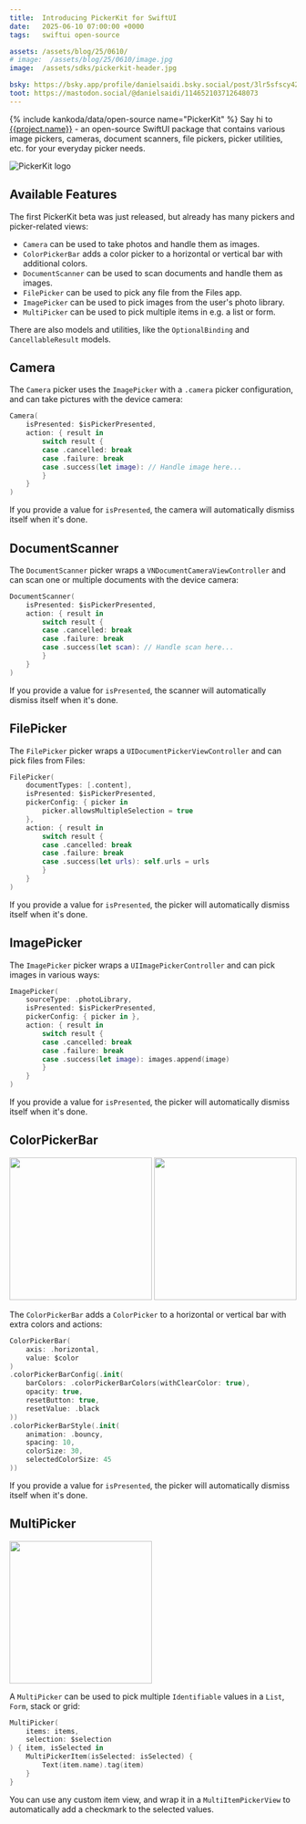 ```yaml
---
title:  Introducing PickerKit for SwiftUI
date:   2025-06-10 07:00:00 +0000
tags:   swiftui open-source

assets: /assets/blog/25/0610/
# image:  /assets/blog/25/0610/image.jpg
image:  /assets/sdks/pickerkit-header.jpg

bsky: https://bsky.app/profile/danielsaidi.bsky.social/post/3lr5sfscy4227
toot: https://mastodon.social/@danielsaidi/114652103712648073
---
```


{% include kankoda/data/open-source name="PickerKit" %}
Say hi to [{{project.name}}]({{project.url}}) - an open-source SwiftUI package that contains various image pickers, cameras, document scanners, file pickers, picker utilities, etc. for your everyday picker needs.

![PickerKit logo]({{page.image}})


## Available Features

The first PickerKit beta was just released, but already has many pickers and picker-related views:

* `Camera` can be used to take photos and handle them as images.
* `ColorPickerBar` adds a color picker to a horizontal or vertical bar with additional colors.
* `DocumentScanner` can be used to scan documents and handle them as images.
* `FilePicker` can be used to pick any file from the Files app.
* `ImagePicker` can be used to pick images from the user's photo library.
* `MultiPicker` can be used to pick multiple items in e.g. a list or form.

There are also models and utilities, like the `OptionalBinding` and `CancellableResult` models. 


## Camera

The `Camera` picker uses the `ImagePicker` with a `.camera` picker configuration, and can take pictures with the device camera:

```swift
Camera(
    isPresented: $isPickerPresented,
    action: { result in
        switch result {
        case .cancelled: break
        case .failure: break
        case .success(let image): // Handle image here...
        }
    }
)
```

If you provide a value for `isPresented`, the camera will automatically dismiss itself when it's done.


## DocumentScanner

The `DocumentScanner` picker wraps a `VNDocumentCameraViewController` and can scan one or multiple documents with the device camera:

```swift
DocumentScanner(
    isPresented: $isPickerPresented,
    action: { result in
        switch result {
        case .cancelled: break
        case .failure: break
        case .success(let scan): // Handle scan here...
        }
    }
)
```

If you provide a value for `isPresented`, the scanner will automatically dismiss itself when it's done.


## FilePicker

The `FilePicker` picker wraps a `UIDocumentPickerViewController` and can pick files from Files:

```swift
FilePicker(
    documentTypes: [.content],
    isPresented: $isPickerPresented,
    pickerConfig: { picker in
        picker.allowsMultipleSelection = true
    },
    action: { result in
        switch result {
        case .cancelled: break
        case .failure: break
        case .success(let urls): self.urls = urls
        }
    }
)
```

If you provide a value for `isPresented`, the picker will automatically dismiss itself when it's done.


## ImagePicker

The `ImagePicker` picker wraps a `UIImagePickerController` and can pick images in various ways:

```swift
ImagePicker(
    sourceType: .photoLibrary,
    isPresented: $isPickerPresented,
    pickerConfig: { picker in },
    action: { result in
        switch result {
        case .cancelled: break
        case .failure: break
        case .success(let image): images.append(image)
        }
    }
)
```

If you provide a value for `isPresented`, the picker will automatically dismiss itself when it's done.


## ColorPickerBar

<div class="grid col2">
    <img src="{{page.assets}}colorpickerbar-1.png" class="plain" width=250 />
    <img src="{{page.assets}}colorpickerbar-2.png" class="plain" width=250 />
</div>

The `ColorPickerBar` adds a `ColorPicker` to a horizontal or vertical bar with extra colors and actions:

```swift
ColorPickerBar(
    axis: .horizontal, 
    value: $color
)
.colorPickerBarConfig(.init(
    barColors: .colorPickerBarColors(withClearColor: true),
    opacity: true,
    resetButton: true,
    resetValue: .black
))
.colorPickerBarStyle(.init(
    animation: .bouncy,
    spacing: 10,
    colorSize: 30,
    selectedColorSize: 45
))
```

If you provide a value for `isPresented`, the picker will automatically dismiss itself when it's done.


## MultiPicker

<img src="{{page.assets}}multipicker.png" class="plain" width=250 />

A `MultiPicker` can be used to pick multiple `Identifiable` values in a `List`, `Form`, stack or grid:

```swift
MultiPicker(
    items: items,
    selection: $selection
) { item, isSelected in
    MultiPickerItem(isSelected: isSelected) {
        Text(item.name).tag(item)
    }
}
```

You can use any custom item view, and wrap it in a `MultiItemPickerView` to automatically add a checkmark to the selected values.


